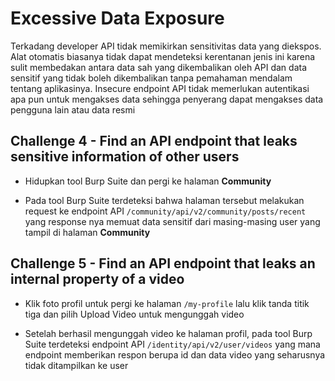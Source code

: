# Excessive Data Exposure
Terkadang developer API tidak memikirkan sensitivitas data yang diekspos. Alat otomatis biasanya tidak dapat mendeteksi kerentanan jenis ini karena sulit membedakan antara data sah yang dikembalikan oleh API dan data sensitif yang tidak boleh dikembalikan tanpa pemahaman mendalam tentang aplikasinya. Insecure endpoint API tidak memerlukan autentikasi apa pun untuk mengakses data sehingga penyerang dapat mengakses data pengguna lain atau data resmi

## Challenge 4 - Find an API endpoint that leaks sensitive information of other users
- Hidupkan tool Burp Suite dan pergi ke halaman **Community**


- Pada tool Burp Suite terdeteksi bahwa halaman tersebut melakukan request ke endpoint API `/community/api/v2/community/posts/recent` yang response nya memuat data sensitif dari masing-masing user yang tampil di halaman **Community**


## Challenge 5 - Find an API endpoint that leaks an internal property of a video
- Klik foto profil untuk pergi ke halaman `/my-profile` lalu klik tanda titik tiga dan pilih Upload Video untuk mengunggah video


- Setelah berhasil mengunggah video ke halaman profil, pada tool Burp Suite terdeteksi endpoint API `/identity/api/v2/user/videos` yang mana endpoint memberikan respon berupa id dan data video yang seharusnya tidak ditampilkan ke user 
